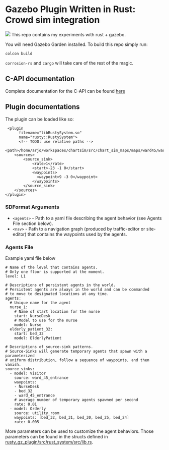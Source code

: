 # Gazebo Plugin Written in Rust: Crowd sim integration

![](doc/rustling_march.gif)
This repo contains my experiments with rust + gazebo.

You will need Gazebo Garden installed. To build this repo simply run:
```
colcon build
```

`corrosion-rs` and `cargo` will take care of the rest of the magic.

## C-API documentation
Complete documentation for the C-API  can be found [here](rusty_gz_plugin/src/rust_interface.h)

## Plugin documentations

The plugin can be loaded like so:
```
 <plugin
      filename="libRustySystem.so"
      name="rusty::RustySystem">
      <!-- TODO: use relative paths -->
    <path>/home/arjo/workspaces/chartsim/src/chart_sim_maps/maps/ward45/ward45.building.yaml</path>
    <sources>
        <source_sink>
            <rate>1</rate>
            <start>-23 -1 0</start>
            <waypoints>
              <waypoint>9 -3 0</waypoint>
            </waypoints>
        </source_sink>
    </sources>
</plugin>
```


### SDFormat Arguments
* `<agents>` - Path to a yaml file describing the agent behavior (see Agents File section below).
* `<nav>` - Path to a navigation graph (produced by traffic-editor or site-editor) that contains the waypoints used by the agents.

### Agents File

Example yaml file below

```
# Name of the level that contains agents.
# Only one floor is supported at the moment.
level: L1

# Descriptions of persistent agents in the world.
# Persistent agents are always in the world and can be commanded
# to move to designated locations at any time.
agents:
  # Unique name for the agent
  nurse_1:
    # Name of start location for the nurse
    start: NurseDesk
    # Model to use for the nurse
    model: Nurse
  elderly_patient_32:
    start: bed_32
    model: ElderlyPatient

# Descriptions of source-sink patterns.
# Source-Sinks will generate temporary agents that spawn with a parameterized
# uniform distribution, follow a sequence of waypoints, and then vanish.
source_sinks:
  - model: Visitor
    source: ward_45_entrance
    waypoints:
    - NurseDesk
    - bed_32
    - ward_45_entrance
    # average number of temporary agents spawned per second
    rate: 0.01
  - model: Orderly
    source: utility_room
    waypoints: [bed_32, bed_31, bed_30, bed_25, bed_24]
    rate: 0.005
```

More parameters can be used to customize the agent behaviors.
Those parameters can be found in the structs defined in [rusty_gz_plugin/src/rust_system/src/lib.rs](https://github.com/open-rmf/rmf_crowdsim_gz_integration/blob/master/rusty_gz_plugin/src/rust_system/src/lib.rs).
